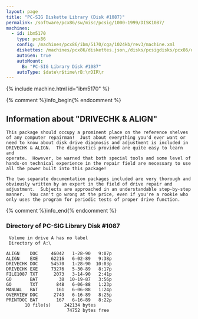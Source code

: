 ```yaml
---
layout: page
title: "PC-SIG Diskette Library (Disk #1087)"
permalink: /software/pcx86/sw/misc/pcsig/1000-1999/DISK1087/
machines:
  - id: ibm5170
    type: pcx86
    config: /machines/pcx86/ibm/5170/cga/1024kb/rev3/machine.xml
    diskettes: /machines/pcx86/diskettes.json,/disks/pcsigdisks/pcx86/diskettes.json
    autoGen: true
    autoMount:
      B: "PC-SIG Library Disk #1087"
    autoType: $date\r$time\rB:\rDIR\r
---
```


{% include machine.html id="ibm5170" %}

{% comment %}info_begin{% endcomment %}

## Information about "DRIVECHK & ALIGN"

    This package should occupy a prominent place on the reference shelves
    of any computer repairman!  Just about everything you'd ever want or
    need to know about disk drive diagnosis and adjustment is included in
    DRIVECHK & ALIGN.  The diagnostics provided are quite easy to learn and
    operate.  However, be warned that both special tools and some level of
    hands-on technical experience in the repair field are necessary to use
    all the power built into this package!
    
    The two separate documentation packages included are very thorough and
    obviously written by an expert in the field of drive repair and
    adjustment.  Subjects are approached in an understandable step-by-step
    manner.  You can't go wrong at the price, even if you're a rookie who
    only uses the program for periodic tests of proper drive function.
{% comment %}info_end{% endcomment %}


### Directory of PC-SIG Library Disk #1087

     Volume in drive A has no label
     Directory of A:\

    ALIGN    DOC     46042   1-28-90   9:07p
    ALIGN    EXE     62216   6-02-89   9:38p
    DRIVECHK DOC     54570   1-28-90  10:03p
    DRIVECHK EXE     73276   5-30-89   8:17p
    FILE1087 TXT      2073   3-14-90   2:41p
    GO       BAT        38  10-19-87   3:56p
    GO       TXT       848   6-06-88   1:23p
    MANUAL   BAT       161   6-06-88   1:24p
    OVERVIEW DOC      2743   6-16-89   8:25p
    PRINTDOC BAT       167   6-16-89   8:22p
           10 file(s)     242134 bytes
                           74752 bytes free
